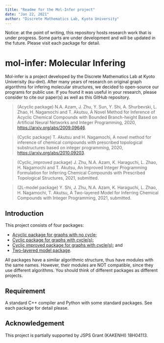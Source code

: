 ```yaml
---
title: "Readme for the Mol-Infer project"
date: "Jan 22, 2021"
author: "Discrete Mathematics Lab, Kyoto University"
---
```


Notice: at the point of writing, this repository hosts research work that is under progress.
Some parts are under development and will be updated in the future.
Please visit each package for detail.

# mol-infer: Molecular Infering

Mol-infer is a project developed by the Discrete Mathematics Lab at Kyoto Univerisity (ku-dml).
After many years of research on original graph algorithms for infering molecular structures,
we decided to open-source our programs for public use.
If you found it was useful in your research, please consider to cite our paper(s) as well as this GitHub repository.

> (Acyclic package) N.A. Azam, J. Zhu, Y. Sun, Y. Shi, A. Shurbevski, L. Zhao, H. Nagamochi and T. Akutsu, A Novel Method for Inference of Acyclic Chemical Compounds with Bounded Branch-height Based on Artificial Neural Networks and Integer Programming, 2020, https://arxiv.org/abs/2009.09646.

> (Cyclic package) T. Akutsu and H. Nagamochi, A novel method for inference of chemical compounds with prescribed topological substructures based on integer programming, 2020, https://arxiv.org/abs/2010.09203.

> (Cyclic_improved package) J. Zhu, N.A. Azam, K. Haraguchi, L. Zhao, H. Nagamochi and T. Akutsu, An Improved Integer Programming Formulation for Inferring Chemical Compounds with Prescribed Topological Structures, 2021, submitted.

> (2L-model package) Y. Shi, J. Zhu, N.A. Azam, K. Haraguchi, L. Zhao, H. Nagamochi, T. Akutsu, A Two-layered Model for Inferring Chemical Compounds with Integer Programming, 2021, submitted.

## Introduction

This project consists of four packages:
+ [Acyclic package for graphs with no cycle](Acyclic/);
+ [Cyclic package for graphs with cycle(s)](Cyclic/);
+ [Cyclic improved package for graphs with cycle(s)](Cyclic_improved/); and
+ [Two-layered model package](2L-model/).

All packages have a similar algorithmic structure, thus have modules with the same names.
However, their modules are NOT compatible, since they use different algorithms.
You should think of different packages as different projects.

## Requirement

A standard C++ compiler and Python with some standard packages. See each package for detail please.

## Acknowledgement

This project is partially supported by JSPS Grant (KAKENHI) 18H04113.
